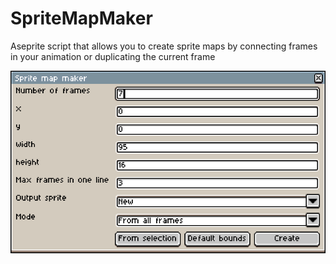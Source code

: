 # SpriteMapMaker
Aseprite script that allows you to create sprite maps by connecting frames in your animation or duplicating the current frame



![Screenshot](Screenshot.png)
